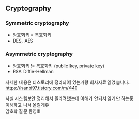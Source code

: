 ## Cryptography
### Symmetric cryptography
- 암호화키 = 복호화키
- DES, AES

### Asymmetric cryptography
- 암호화키 != 복호화키 (public key, private key)
- RSA  Diffie-Hellman

자세한 내용은 티스토리에 정리되어 있는거랑 회사자료 읽었습니다..  
https://hanbi97.tistory.com/m/440


사실 시스템보안 정리해서 올리려했는데 이해가 안되서 읽기만 하는중  
이해하고 나서 올릴게유  
암호학 질문 환영!!!  
